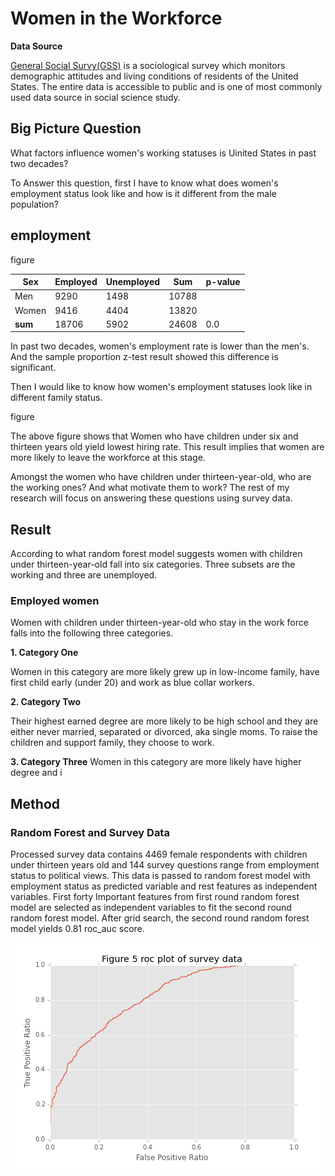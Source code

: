 #  Women in the Workforce

**Data Source**

[General Social Survy(GSS)](https://gssdataexplorer.norc.org/) is a sociological survey which monitors demographic attitudes and living conditions of residents of the United States. The entire data is accessible to public and is one of most commonly used data source in social science study.

## Big Picture Question
What factors influence women's working statuses is Uinited States in past two decades?

To Answer this question, first I have to know what does women's employment status look like and how is it different from the male population?

## employment

figure

| Sex   | Employed | Unemployed |  Sum  | p-value |
| ----- | ------   | -----      | ----- | ------  |
| Men   | 9290     | 1498       | 10788 |         |
| Women  | 9416    | 4404       | 13820 |         |
| **sum**  | 18706 | 5902       | 24608 | 0.0     |

In past two decades, women's employment rate is lower than the men's. And the sample proportion z-test result showed this difference is significant.

Then I would like to know how women's employment statuses look like in different family status.

figure

The above figure shows that Women who have children under six and thirteen years old yield lowest hiring rate. This result implies that women are more likely to leave the workforce at this stage.

Amongst the women who have children under thirteen-year-old, who are the working ones? And what motivate them to work? The rest of my research will focus on answering these questions using survey data.

## Result

According to what random forest model suggests women with children under thirteen-year-old fall into six categories. Three subsets are the working and three are unemployed.

### Employed women

Women with children under thirteen-year-old who stay in the work force falls into the following three categories.

**1. Category One**

Women in this category are more likely grew up in low-income family, have first child early (under 20) and work as blue collar workers.

**2. Category Two**

Their highest earned degree are more likely to be high school and they are either never married, separated or divorced, aka single moms. To raise the children and support family, they choose to work.

**3. Category Three**
Women in this category are more likely have higher degree and i 


## Method

### Random Forest and Survey Data

Processed survey data contains 4469 female respondents with children under thirteen years old and 144 survey questions range from employment status to political views. This data is passed to random forest model with employment status as predicted variable and rest features as independent variables. First forty Important features from first round random forest model are selected as independent variables to fit the second round random forest model. After grid search, the second round random forest model yields 0.81 roc_auc score.

![figure5](imgs/figure5.png)
